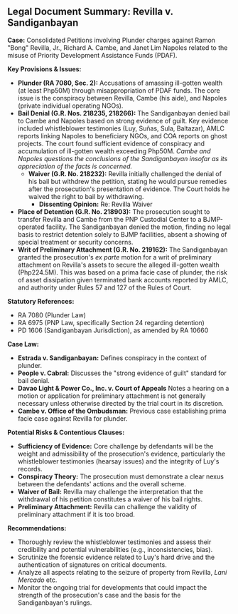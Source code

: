 ## Legal Document Summary: Revilla v. Sandiganbayan

**Case:** Consolidated Petitions involving Plunder charges against Ramon "Bong" Revilla, Jr., Richard A. Cambe, and Janet Lim Napoles related to the misuse of Priority Development Assistance Funds (PDAF).

**Key Provisions & Issues:**

*   **Plunder (RA 7080, Sec. 2):** Accusations of amassing ill-gotten wealth (at least Php50M) through misappropriation of PDAF funds. The core issue is the conspiracy between Revilla, Cambe (his aide), and Napoles (private individual operating NGOs).
*   **Bail Denial (G.R. Nos. 218235, 218266):** The Sandiganbayan denied bail to Cambe and Napoles based on strong evidence of guilt. Key evidence included whistleblower testimonies (Luy, Suñas, Sula, Baltazar), AMLC reports linking Napoles to beneficiary NGOs, and COA reports on ghost projects. The court found sufficient evidence of conspiracy and accumulation of ill-gotten wealth exceeding Php50M. *Cambe and Napoles questions the conclusions of the Sandiganbayan insofar as its appreciation of the facts is concerned.*
    *   **Waiver (G.R. No. 218232):** Revilla initially challenged the denial of his bail but withdrew the petition, stating he would pursue remedies after the prosecution's presentation of evidence. The Court holds he waived the right to bail by withdrawing. 
        *   **Dissenting Opinion:** Re: Revilla Waiver
*   **Place of Detention (G.R. No. 218903):** The prosecution sought to transfer Revilla and Cambe from the PNP Custodial Center to a BJMP-operated facility. The Sandiganbayan denied the motion, finding no legal basis to restrict detention solely to BJMP facilities, absent a showing of special treatment or security concerns.
*   **Writ of Preliminary Attachment (G.R. No. 219162):** The Sandiganbayan granted the prosecution's *ex parte* motion for a writ of preliminary attachment on Revilla's assets to secure the alleged ill-gotten wealth (Php224.5M). This was based on a prima facie case of plunder, the risk of asset dissipation given terminated bank accounts reported by AMLC, and authority under Rules 57 and 127 of the Rules of Court.

**Statutory References:**

*   RA 7080 (Plunder Law)
*   RA 6975 (PNP Law, specifically Section 24 regarding detention)
*   PD 1606 (Sandiganbayan Jurisdiction), as amended by RA 10660

**Case Law:**

*   **Estrada v. Sandiganbayan:**  Defines conspiracy in the context of plunder.
*   **People v. Cabral:** Discusses the "strong evidence of guilt" standard for bail denial.
*   **Davao Light & Power Co., Inc. v. Court of Appeals** Notes a hearing on a motion or application for preliminary attachment is not generally necessary unless otherwise directed by the trial court in its discretion.
*   **Cambe v. Office of the Ombudsman:** Previous case establishing prima facie case against Revilla for plunder.

**Potential Risks & Contentious Clauses:**

*   **Sufficiency of Evidence:** Core challenge by defendants will be the weight and admissibility of the prosecution's evidence, particularly the whistleblower testimonies (hearsay issues) and the integrity of Luy's records.
*   **Conspiracy Theory:** The prosecution must demonstrate a clear nexus between the defendants' actions and the overall scheme. 
*   **Waiver of Bail:** Revilla may challenge the interpretation that the withdrawal of his petition constitutes a waiver of his bail rights.
*   **Preliminary Attachment:** Revilla can challenge the validity of preliminary attachment if it is too broad.

**Recommendations:**

*   Thoroughly review the whistleblower testimonies and assess their credibility and potential vulnerabilities (e.g., inconsistencies, bias). 
*   Scrutinize the forensic evidence related to Luy's hard drive and the authentication of signatures on critical documents.
*   Analyze all aspects relating to the seizure of property from Revilla, *Lani Mercado* etc.
*   Monitor the ongoing trial for developments that could impact the strength of the prosecution's case and the basis for the Sandiganbayan's rulings.

